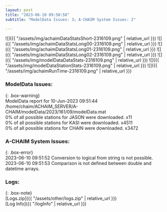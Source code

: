 ```yaml
---
layout: post
title: "2023-06-10 09:50:58"
subtitle: "ModelData Issues: 3; A-CHAIM System Issues: 2"

---
```


![]({{ "/assets/img/achaimDataStatsShort-2316109.png" | relative_url }})
![]({{ "/assets/img/achaimDataStatsLong00-2316109.png" | relative_url }})
![]({{ "/assets/img/achaimDataStatsLong01-2316109.png" | relative_url }})
![]({{ "/assets/img/achaimDataStatsLong02-2316109.png" | relative_url }})
![]({{ "/assets/img/modelDataDataStats-2316109.png" | relative_url }})
![]({{ "/assets/img/modelDataStationStats-2316109.png" | relative_url }})
![]({{ "/assets/img/achaimRunTime-2316109.png" | relative_url }})


### ModelData Issues:  
  
{: .box-warning}  
 ModelData report for 10-Jun-2023 09:51:44   
 /home/chaim/ACHAIM_SERVER/A-CHAIM/modelData/2023/161/09/modelData.mat   
 0% of all possible stations for JASON were downloaded. x11   
 0% of all possible stations for KASI were downloaded. x4511   
 0% of all possible stations for CHAIN were downloaded. x3472   
  
### A-CHAIM System Issues:  
  
{: .box-error}  
2023-06-10 09:51:52 Conversion to logical from string is not possible.  
2023-06-10 09:51:53 Comparison is not defined between double and datetime arrays.  

### Logs:  
  
{: .box-note}  
[Logs.zip]({{ "/assets/other/logs.zip" | relative_url }})  
[Log Info]({{ "/logInfo" | relative_url }})  
